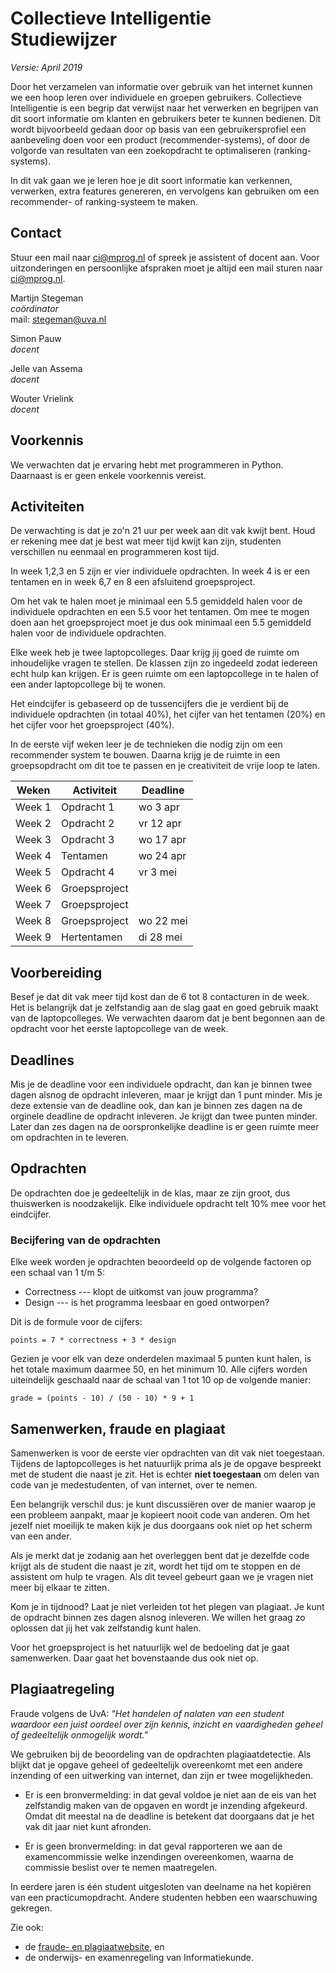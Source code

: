 # Collectieve Intelligentie<br><span class="small">Studiewijzer</span>

*Versie: April 2019*

Door het verzamelen van informatie over gebruik van het internet kunnen we een hoop leren over individuele en groepen gebruikers. Collectieve Intelligentie is een begrip dat verwijst naar het verwerken en begrijpen van dit soort informatie om klanten en gebruikers beter te kunnen bedienen. Dit wordt bijvoorbeeld gedaan door op basis van een gebruikersprofiel een aanbeveling doen voor een product (recommender-systems), of door de volgorde van resultaten van een zoekopdracht te optimaliseren (ranking-systems).

In dit vak gaan we je leren hoe je dit soort informatie kan verkennen, verwerken, extra features genereren, en vervolgens kan gebruiken om een recommender- of ranking-systeem te maken.

## Contact

Stuur een mail naar <ci@mprog.nl> of spreek je assistent of docent aan.
Voor uitzonderingen en persoonlijke afspraken moet je altijd een mail sturen naar <ci@mprog.nl>.

Martijn Stegeman  
*coördinator*  
mail: <stegeman@uva.nl>

Simon Pauw  
*docent*

Jelle van Assema  
*docent*

Wouter Vrielink  
*docent*

## Voorkennis

We verwachten dat je ervaring hebt met programmeren in Python. Daarnaast is er geen enkele voorkennis vereist.

## Activiteiten

De verwachting is dat je zo'n 21 uur per week aan dit vak kwijt bent. Houd er rekening mee dat je best wat meer tijd kwijt kan zijn, studenten verschillen nu eenmaal en programmeren kost tijd.

In week 1,2,3 en 5 zijn er vier individuele opdrachten. In week 4 is er een tentamen en in week 6,7 en 8 een afsluitend groepsproject.

Om het vak te halen moet je minimaal een 5.5 gemiddeld halen voor de individuele opdrachten en een 5.5 voor het tentamen. Om mee te mogen doen aan het groepsproject moet je dus ook minimaal een 5.5 gemiddeld halen voor de individuele opdrachten.

Elke week heb je twee laptopcolleges. Daar krijg jij goed de ruimte om inhoudelijke vragen te stellen. De klassen zijn zo ingedeeld zodat iedereen echt hulp kan krijgen. Er is geen ruimte om een laptopcollege in te halen of een ander laptopcollege bij te wonen.

Het eindcijfer is gebaseerd op de tussencijfers die je verdient bij de individuele opdrachten (in totaal 40%), het cijfer van het tentamen (20%) en het cijfer voor het groepsproject (40%).  

In de eerste vijf weken leer je de technieken die nodig zijn om een recommender system te bouwen. Daarna krijg je de ruimte in een groepsopdracht om dit toe te passen en je creativiteit de vrije loop te laten.


| Weken  | Activiteit    | Deadline   |
| ------ | ------------- | ---------- |
| Week 1 | Opdracht 1    | wo 3  apr  |
| Week 2 | Opdracht 2    | vr 12 apr  |
| Week 3 | Opdracht 3    | wo 17 apr  |
| Week 4 | Tentamen      | wo 24 apr  |
| Week 5 | Opdracht 4    | vr 3  mei  |
| Week 6 | Groepsproject |            |
| Week 7 | Groepsproject |            |
| Week 8 | Groepsproject | wo 22 mei  |
| Week 9 | Hertentamen   | di 28 mei  |

## Voorbereiding

Besef je dat dit vak meer tijd kost dan de 6 tot 8 contacturen in de week. Het is belangrijk dat je zelfstandig aan de slag gaat en goed gebruik maakt van de laptopcolleges. We verwachten daarom dat je bent begonnen aan de opdracht voor het eerste laptopcollege van de week.  

## Deadlines

Mis je de deadline voor een individuele opdracht, dan kan je binnen twee dagen alsnog de opdracht inleveren, maar je krijgt dan 1 punt minder. Mis je deze extensie van de deadline ook, dan kan je binnen zes dagen na de orginele deadline de opdracht inleveren. Je krijgt dan twee punten minder. Later dan zes dagen na de oorspronkelijke deadline is er geen ruimte meer om opdrachten in te leveren.

## Opdrachten

De opdrachten doe je gedeeltelijk in de klas, maar ze zijn groot, dus thuiswerken is noodzakelijk. Elke individuele opdracht telt 10% mee voor het eindcijfer.

### Becijfering van de opdrachten

Elke week worden je opdrachten beoordeeld op de volgende factoren op een schaal van 1 t/m 5:

* Correctness --- klopt de uitkomst van jouw programma?
* Design --- is het programma leesbaar en goed ontworpen?

Dit is de formule voor de cijfers:

    points = 7 * correctness + 3 * design

Gezien je voor elk van deze onderdelen maximaal 5 punten kunt halen, is het totale maximum daarmee 50, en het minimum 10. Alle cijfers worden uiteindelijk geschaald naar
de schaal van 1 tot 10 op de volgende manier:

    grade = (points - 10) / (50 - 10) * 9 + 1

## Samenwerken, fraude en plagiaat

Samenwerken is voor de eerste vier opdrachten van dit vak niet toegestaan. Tijdens de laptopcolleges is het natuurlijk prima als je de opgave bespreekt met de student die naast je zit. Het is echter <strong>niet toegestaan</strong> om delen van code van je medestudenten, of van internet, over te nemen.

Een belangrijk verschil dus: je kunt discussiëren over de manier waarop je een probleem aanpakt, maar je kopieert nooit code van anderen. Om het jezelf niet moeilijk te maken kijk je dus doorgaans ook niet op het scherm van een ander.

Als je merkt dat je zodanig aan het overleggen bent dat je dezelfde code krijgt als de student die naast je zit, wordt het tijd om te stoppen en de assistent om hulp te vragen. Als dit teveel gebeurt gaan we je vragen niet meer bij elkaar te zitten.

Kom je in tijdnood? Laat je niet verleiden tot het plegen van plagiaat. Je kunt de opdracht binnen zes dagen alsnog inleveren. We willen het graag zo oplossen dat jij het vak zelfstandig kunt halen.

Voor het groepsproject is het natuurlijk wel de bedoeling dat je gaat samenwerken. Daar gaat het bovenstaande dus ook niet op.

## Plagiaatregeling

Fraude volgens de UvA: *"Het handelen of nalaten van een student waardoor een juist oordeel over zijn kennis, inzicht en vaardigheden geheel of gedeeltelijk onmogelijk wordt."*

We gebruiken bij de beoordeling van de opdrachten plagiaatdetectie. Als blijkt dat je opgave geheel of gedeeltelijk overeenkomt met een andere inzending of een uitwerking van internet, dan zijn er twee mogelijkheden.

* Er is een bronvermelding: in dat geval voldoe je niet aan de eis van het zelfstandig maken van de opgaven en wordt je inzending afgekeurd. Omdat dit meestal na de deadline is betekent dat doorgaans dat je het vak dit jaar niet kunt afronden.

* Er is geen bronvermelding: in dat geval rapporteren we aan de examencommissie welke inzendingen overeenkomen, waarna de commissie beslist over te nemen maatregelen.

In eerdere jaren is één student uitgesloten van deelname na het kopiëren van een practicumopdracht. Andere studenten hebben een waarschuwing gekregen.

Zie ook:

* de [fraude- en plagiaatwebsite](http://www.uva.nl/plagiaat), en
* de onderwijs- en examenregeling van Informatiekunde.
